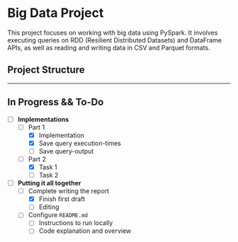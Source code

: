 # Big Data Project

This project focuses on working with big data using PySpark. It involves executing queries on RDD (Resilient Distributed Datasets) and DataFrame APIs, as well as reading and writing data in CSV and Parquet formats.

## Project Structure

---
## In Progress && To-Do

- [ ] **Implementations**
    - [ ] Part 1
        - [x] Implementation
        - [x] Save query execution-times 
        - [ ] Save query-output
    - [ ] Part 2
        - [x] Task 1 
        - [ ] Task 2
- [ ] **Putting it all together**
    - [ ] Complete writing the report
        - [x] Finish first draft
        - [ ] Editing
	- [ ] Configure `README.md`
		- [ ] Instructions to run locally	
		- [ ] Code explanation and overview
